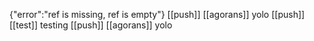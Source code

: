 {"error":"ref is missing, ref is empty"}
[[push]] [[agorans]] yolo
[[push]] [[test]] testing
[[push]] [[agorans]] yolo